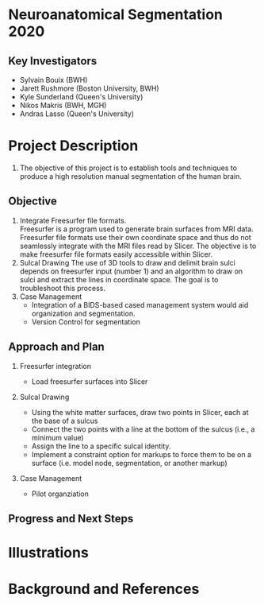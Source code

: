 # Neuroanatomical Segmentation 2020

## Key Investigators

- Sylvain Bouix (BWH)
- Jarett Rushmore (Boston University, BWH)
- Kyle Sunderland (Queen's University)
- Nikos Makris (BWH, MGH)
- Andras Lasso (Queen's University)

# Project Description

1.  The objective of this project is to establish tools and techniques to produce a high resolution manual segmentation of the human brain.

## Objective

<!-- Describe here WHAT you would like to achieve (what you will have as end result). -->

1. Integrate Freesurfer file formats.  
    Freesurfer is a program used to generate brain surfaces from MRI data.  Freesurfer file formats use their own coordinate space and thus do not seamlessly integrate with the MRI files read by Slicer.  The objective is to make freesurfer file formats easily accessible within Slicer.
2. Sulcal Drawing
The use of 3D tools to draw and delimit brain sulci depends on freesurfer input (number 1) and an algorithm to draw on sulci and extract the lines in coordinate space.  The goal is to troubleshoot this process.
3. Case Management
    - Integration of a BIDS-based cased management system would aid organization and segmentation.
    - Version Control for segmentation

## Approach and Plan
<!-- Describe here HOW you would like to achieve the objectives stated above. -->
1. Freesurfer integration
    - Load freesurfer surfaces into Slicer

2.  Sulcal Drawing
    - Using the white matter surfaces, draw two points in Slicer, each at the base of a sulcus
    - Connect the two points with a line at the bottom of the sulcus (i.e., a minimum value)
    - Assign the line to a specific sulcal identity.
    - Implement a constraint option for markups to force them to be on a surface (i.e. model node, segmentation, or another markup)

3. Case Management
    - Pilot organziation

## Progress and Next Steps

<!-- Update this section as you make progress, describing of what you have ACTUALLY DONE. If there are specific steps that you could not complete then you can describe them here, too. -->

# Illustrations

# Background and References

<!-- If you developed any software, include link to the source code repository. If possible, also add links to sample data, and to any relevant publications. -->
